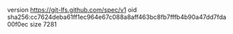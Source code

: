 version https://git-lfs.github.com/spec/v1
oid sha256:cc7624deba61ff1ec964e67c088a8aff463bc8fb7fffb4b90a47dd7fda00f0ec
size 7281
